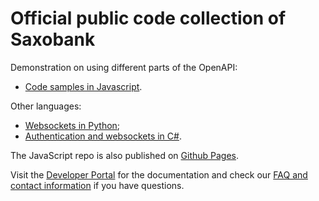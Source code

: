 # Official public code collection of Saxobank

Demonstration on using different parts of the OpenAPI:
- [Code samples in Javascript](https://github.com/SaxoBank/openapi-samples-js).

Other languages:
- [Websockets in Python](https://github.com/SaxoBank/openapi-samples-python);
- [Authentication and websockets in C#](https://github.com/SaxoBank/openapi-samples-csharp).

The JavaScript repo is also published on [Github Pages](https://saxobank.github.io/openapi-samples-js/).

Visit the [Developer Portal](https://www.developer.saxo/) for the documentation and check our [FAQ and contact information](https://openapi.help.saxo/hc/en-us) if you have questions.
